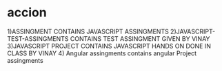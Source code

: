 # accion
1)ASSINGMENT CONTAINS JAVASCRIPT ASSINGMENTS
2)JAVASCRIPT-TEST-ASSINGMENTS CONTAINS TEST ASSINGMENT GIVEN BY VINAY
3)JAVASCRIPT PROJECT CONTAINS JAVASCRIPT HANDS ON DONE IN CLASS BY VINAY
4) Angular assingments contains angular Project assingments

